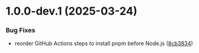 # 1.0.0-dev.1 (2025-03-24)


### Bug Fixes

* reorder GitHub Actions steps to install pnpm before Node.js ([8cb3834](https://github.com/OliverDudgeon/semantic-release-poc/commit/8cb3834aa6479b33baa2c7a8c50f6c52c47bfa5a))
